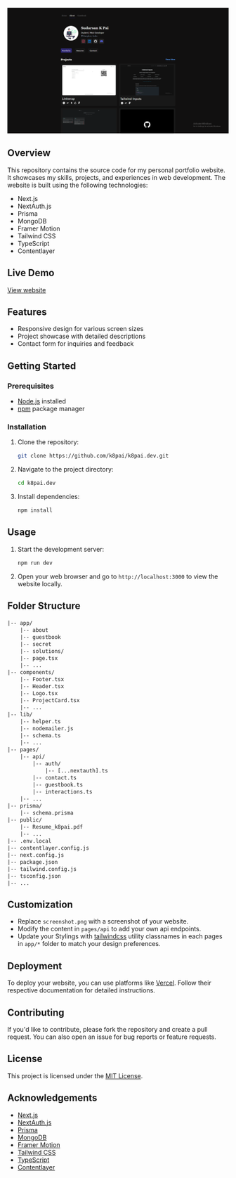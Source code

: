 ![Portfolio Screenshot](screenshot.png)

## Overview

This repository contains the source code for my personal portfolio website. It showcases my skills, projects, and experiences in web development. The website is built using the following technologies:

-   Next.js
-   NextAuth.js
-   Prisma
-   MongoDB
-   Framer Motion
-   Tailwind CSS
-   TypeScript
-   Contentlayer

## Live Demo

[View website](https://k8pai.dev)

## Features

-   Responsive design for various screen sizes
-   Project showcase with detailed descriptions
-   Contact form for inquiries and feedback

## Getting Started

### Prerequisites

-   [Node.js](https://nodejs.org/) installed
-   [npm](https://www.npmjs.com/) package manager

### Installation

1. Clone the repository:

    ```bash
    git clone https://github.com/k8pai/k8pai.dev.git
    ```

2. Navigate to the project directory:
    ```bash
    cd k8pai.dev
    ```
3. Install dependencies:
    ```bash
    npm install
    ```

## Usage

1. Start the development server:
    ```bash
    npm run dev
    ```
2. Open your web browser and go to `http://localhost:3000` to view the website locally.

## Folder Structure

```
|-- app/
	|-- about
	|-- guestbook
	|-- secret
	|-- solutions/
	|-- page.tsx
	|-- ...
|-- components/
	|-- Footer.tsx
	|-- Header.tsx
	|-- Logo.tsx
	|-- ProjectCard.tsx
	|-- ...
|-- lib/
	|-- helper.ts
	|-- nodemailer.js
	|-- schema.ts
	|-- ...
|-- pages/
	|-- api/
		|-- auth/
			|-- [...nextauth].ts
		|-- contact.ts
		|-- guestbook.ts
		|-- interactions.ts
	|-- ...
|-- prisma/
	|-- schema.prisma
|-- public/
    |-- Resume_k8pai.pdf
    |-- ...
|-- .env.local
|-- contentlayer.config.js
|-- next.config.js
|-- package.json
|-- tailwind.config.js
|-- tsconfig.json
|-- ...
```

## Customization

-   Replace `screenshot.png` with a screenshot of your website.
-   Modify the content in `pages/api` to add your own api endpoints.
-   Update your Stylings with [tailwindcss](https://tailwindcss.com/docs/installation) utility classnames in each pages in `app/*` folder to match your design preferences.

## Deployment

To deploy your website, you can use platforms like [Vercel](https://vercel.com/). Follow their respective documentation for detailed instructions.

## Contributing

If you'd like to contribute, please fork the repository and create a pull request. You can also open an issue for bug reports or feature requests.

## License

This project is licensed under the [MIT License](LICENSE).

## Acknowledgements

-   [Next.js](https://nextjs.org/)
-   [NextAuth.js](https://next-auth.js.org/)
-   [Prisma](https://www.prisma.io/)
-   [MongoDB](https://www.mongodb.com/)
-   [Framer Motion](https://www.framer.com/motion/)
-   [Tailwind CSS](https://tailwindcss.com/)
-   [TypeScript](https://www.typescriptlang.org/)
-   [Contentlayer](https://contentlayer.dev/)
